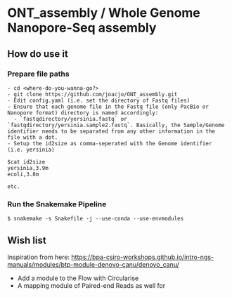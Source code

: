# ONT_assembly / Whole Genome Nanopore-Seq assembly

## How do use it 

### Prepare file paths
```
- cd <where-do-you-wanna-go?>
- git clone https://github.com/joacjo/ONT_assembly.git
- Edit config.yaml (i.e. set the directory of Fastq files)  
- Ensure that each genome file in the Fastq file (only PacBio or Nanopore format) directory is named accordingly:
  - `fastqdirectory/yersinia.fastq` or `fastqdirectory/yersinia.sample2.fastq`. Basically, the Sample/Genome identifier needs to be separated from any other information in the file with a dot. 
- Setup the id2size as comma-seperated with the Genome identifier (i.e. yersinia)
 
$cat id2size
yersinia,3.9m
ecoli,3.8m 

etc. 
```

### Run the Snakemake Pipeline

```
$ snakemake -s Snakefile -j --use-conda --use-envmodules
```


## Wish list 

Inspiration from here:
https://bpa-csiro-workshops.github.io/intro-ngs-manuals/modules/btp-module-denovo-canu/denovo_canu/ 

- Add a module to the Flow with Circularise 
- A mapping module of Paired-end Reads as well for 
